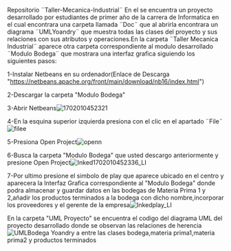 Repositorio ¨Taller-Mecanica-Industrial¨
En el se encuentra un proyecto desarrollado por estudiantes de primer año de la carrera de Informatica en el cual encontrara una carpeta llamada ¨Doc¨ que al abrirla encontrara
un diagrama ¨UMLYoandry¨ que muestra todas las clases del proyecto y sus relaciones con sus atributos y operaciones.En la carpeta ¨Taller Mecanica Industrial¨ aparece otra carpeta
correspondiente al modulo desarrollado ¨Modulo Bodega¨ que mostrara una interfaz grafica siguiendo los siguientes pasos:

1-Instalar Netbeans en su ordenador(Enlace de Descarga "https://netbeans.apache.org/front/main/download/nb16/index.html")

2-Descargar la carpeta "Modulo Bodega"

3-Abrir Netbeans![1702010452321](https://github.com/yoandry03/Taller-Mecanica-Industrial/assets/126730209/d4989bee-eca5-4507-a721-6a4b6eb149e9)


4-En la esquina superior izquierda presiona con el clic en el apartado ¨File¨ ![filee](https://github.com/yoandry03/Taller-Mecanica-Industrial/assets/126730209/610fd620-088f-425b-a0d8-d660952c1649)




5-Presiona Open Project![openn](https://github.com/yoandry03/Taller-Mecanica-Industrial/assets/126730209/3c1c828f-9526-45bf-8f28-3ecd2012a8cb)



6-Busca la carpeta "Modulo Bodega" que usted descargo anteriormente y presione Open Project![Inked1702010452336_LI](https://github.com/yoandry03/Taller-Mecanica-Industrial/assets/126730209/dca86cb0-c50e-4fb1-af1d-140ff08fb1e6)


7-Por ultimo presione el simbolo de play que aparece ubicado en el centro y aparecera la Interfaz Grafica correspondiente al "Modulo Bodega" donde podra almacenar y guardar datos en las bodegas de Materia Prima 1 y 2,añadir los productos terminados a la bodega con dicho nombre,incorporar los proveedores y el gerente de la empresa![Inkedplay_LI](https://github.com/yoandry03/Taller-Mecanica-Industrial/assets/126730209/e7a0f734-99b2-4a55-a6c7-3a11396af2ad)


En la carpeta "UML Proyecto" se encuentra el codigo del diagrama UML del proyecto desarrollado donde se observan las relaciones de herencia ![UMLBodega Yoandry a](https://github.com/yoandry03/Taller-Mecanica-Industrial/assets/126730209/ff3ac71c-48f4-4f56-8268-844286f6447a) entre las clases bodega,materia prima1,materia prima2 y productos terminados


